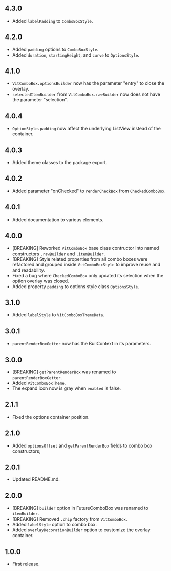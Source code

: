 ## 4.3.0

* Added `labelPadding` to `ComboBoxStyle`.

## 4.2.0

* Added `padding` options to `ComboBoxStyle`.
* Added `duration`, `startingHeight`, and `curve` to `OptionsStyle`.

## 4.1.0

* `VitComboBox.optionsBuilder` now has the parameter "entry" to close the overlay.
* `selectedItemBuilder` from `VitComboBox.rawBuilder` now does not have the parameter "selection".

## 4.0.4

* `OptionStyle.padding` now affect the underlying ListView instead of the container.

## 4.0.3

* Added theme classes to the package export.

## 4.0.2

* Added parameter "onChecked" to `renderCheckBox` from `CheckedComboBox`.

## 4.0.1

* Added documentation to various elements.

## 4.0.0

* [BREAKING] Reworked `VitComboBox` base class contructor into named constructors `.rawBuilder` and `.itemBuilder`.
* [BREAKING] Style related properties from all combo boxes were refactored and grouped inside `VitComboBoxStyle` to improve reuse and and readability.
* Fixed a bug where `CheckedComboBox` only updated its selection when the option overlay was closed.
* Added property `padding` to options style class `OptionsStyle`.


## 3.1.0

* Added `labelStyle` to `VitComboBoxThemeData`.

## 3.0.1

* `parentRenderBoxGetter` now has the BuilContext in its parameters.

## 3.0.0

* [BREAKING] `getParentRenderBox` was renamed to `parentRenderBoxGetter`.
* Added `VitComboBoxTheme`.
* The expand icon now is gray when `enabled` is false.

## 2.1.1

* Fixed the options container position.

## 2.1.0

* Added `optionsOffset` and `getParentRenderBox` fields to combo box constructors;

## 2.0.1

* Updated README.md.

## 2.0.0

* [BREAKING] `builder` option in FutureComboBox was renamed to `itemBuilder`.
* [BREAKING] Removed `.chip` factory from `VitComboBox`.
* Added `labelStyle` option to combo box.
* Added `overlayDecorationBuilder` option to customize the overlay container.

## 1.0.0

* First release.
